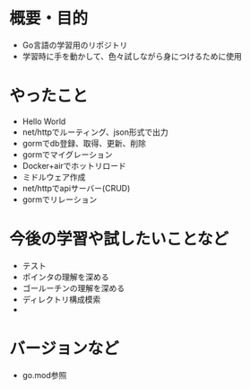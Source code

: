 # 概要・目的
- Go言語の学習用のリポジトリ
- 学習時に手を動かして、色々試しながら身につけるために使用
# やったこと
- Hello World
- net/httpでルーティング、json形式で出力
- gormでdb登録、取得、更新、削除
- gormでマイグレーション
- Docker+airでホットリロード
- ミドルウェア作成
- net/httpでapiサーバー(CRUD)
- gormでリレーション
# 今後の学習や試したいことなど
- テスト
- ポインタの理解を深める
- ゴールーチンの理解を深める
- ディレクトリ構成模索
- 
# バージョンなど
- go.mod参照